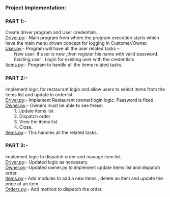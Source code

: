 ### Project Implementation:

### PART 1:-  
Create driver program and User credentials.  
<u>Driver.py</u>:- Main program from where the program execution starts which have the main menu driven concept for logging in Customer/Owner.  
<u>User.py</u>:-   Program will have all the user related tasks –  
&nbsp;&nbsp;&nbsp;&nbsp;&nbsp;&nbsp;&nbsp;New user: If user is new ,then register his name with valid password.  
&nbsp;&nbsp;&nbsp;&nbsp;&nbsp;&nbsp;&nbsp;Existing user : Login for existing user with the credentials  
<u>Items.py</u>:-  Program to handle all the items related tasks.

### PART 2:-  
Implement logic for restaurant login and allow users to select items from the items list and update in orderlist.  
<u>Driver.py</u>:- Implement Restaurant (owner)login logic. Password is fixed.  
<u>Owner.py</u>:-  Owners must be able to see these:  
&nbsp;&nbsp;&nbsp;&nbsp;&nbsp;&nbsp;&nbsp;1. Update items list  
&nbsp;&nbsp;&nbsp;&nbsp;&nbsp;&nbsp;&nbsp;2. Dispatch order  
&nbsp;&nbsp;&nbsp;&nbsp;&nbsp;&nbsp;&nbsp;3. View the items list  
&nbsp;&nbsp;&nbsp;&nbsp;&nbsp;&nbsp;&nbsp;4. Close.  
<u>Items.py</u>:-  This handles all the related tasks.

### PART 3:-
Implement logic to dispatch order and manage item list.  
<u>Driver.py</u>:- Updated logic as necessary.  
<u>Owner.py</u>:-Updated owner.py to implement update items list and dispatch order.  
<u>Items.py</u>:- Add modules to add a new items , delete an item and update the price of an item.  
<u>Orders.py</u>:- Add method to dispatch the order.
